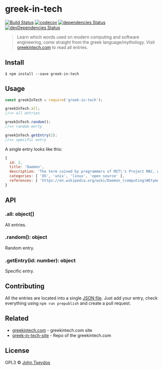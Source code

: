 # greek-in-tech

[![Build Status](https://travis-ci.org/tsevdos/greek-in-tech.svg?branch=master)](https://travis-ci.org/tsevdos/greek-in-tech) [![codecov](https://codecov.io/gh/tsevdos/greek-in-tech/branch/master/graph/badge.svg)](https://codecov.io/gh/tsevdos/greek-in-tech) [![dependencies Status](https://david-dm.org/tsevdos/greek-in-tech/status.svg)](https://david-dm.org/tsevdos/greek-in-tech) [![devDependencies Status](https://david-dm.org/tsevdos/greek-in-tech/dev-status.svg)](https://david-dm.org/tsevdos/greek-in-tech?type=dev)

> Learn which words used on modern computing and software engineering, come straight from the greek language/mythology. Visit [greekintech.com](http://greekintech.com) to read all entries.

## Install
```shell
$ npm install --save greek-in-tech
```

## Usage
```js
const greekInTech = require('greek-in-tech');

greekInTech.all;
//=> all entries

greekInTech.random();
//=> random enrty

greekInTech.getEntry(2);
//=> specific entry
```

A single entry looks like this:

```js
{
  id: 2,
  title: 'Daemon',
  description: 'The term coined by programmers of MIT\'s Project MAC, was inspired by the physicist James Clerk Maxwell\'s demon. It originated as an imaginary being from a thought experiment that constantly works in the background sorting molecules. In Greek mythology, a daemon is a supernatural being working in the background, with no particular bias towards good or evil. The daemon concept was subsequently adopted by Unix systems, however, BSD and some of its derivatives have used a Christian interpretation of the mythological deamon as their mascot rather than a Greek daemon.',
  categories: [ 'OS', 'unix', 'linux', 'open source' ],
  references: [ 'https://en.wikipedia.org/wiki/Daemon_(computing)#Etymology' ]
}
```

## API

### .all: object[]
All entries.

### .random(): object
Random entry.

### .getEntry(id: number): object
Specific entry.

## Contributing
All the entries are located into a single [JSON file](data/entries.json). Just add your entry, check everything using `npm run prepublish` and create a pull request.

## Related
- [greekintech.com](http://greekintech.com) - greekintech.com site
- [greek-in-tech-site](https://github.com/tsevdos/greek-in-tech-site/) - Repo of the greekintech.com

## License
GPL3 © [John Tsevdos](http://tsevdos.me)
